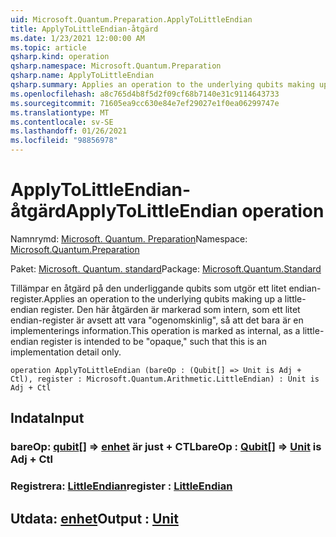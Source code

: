```yaml
---
uid: Microsoft.Quantum.Preparation.ApplyToLittleEndian
title: ApplyToLittleEndian-åtgärd
ms.date: 1/23/2021 12:00:00 AM
ms.topic: article
qsharp.kind: operation
qsharp.namespace: Microsoft.Quantum.Preparation
qsharp.name: ApplyToLittleEndian
qsharp.summary: Applies an operation to the underlying qubits making up a little-endian register. This operation is marked as internal, as a little-endian register is intended to be "opaque," such that this is an implementation detail only.
ms.openlocfilehash: a8c765d4b8f5d2f09cf68b7140e31c9114643733
ms.sourcegitcommit: 71605ea9cc630e84e7ef29027e1f0ea06299747e
ms.translationtype: MT
ms.contentlocale: sv-SE
ms.lasthandoff: 01/26/2021
ms.locfileid: "98856978"
---
```

# <a name="applytolittleendian-operation"></a><span data-ttu-id="dd44d-102">ApplyToLittleEndian-åtgärd</span><span class="sxs-lookup"><span data-stu-id="dd44d-102">ApplyToLittleEndian operation</span></span>

<span data-ttu-id="dd44d-103">Namnrymd: [Microsoft. Quantum. Preparation](xref:Microsoft.Quantum.Preparation)</span><span class="sxs-lookup"><span data-stu-id="dd44d-103">Namespace: [Microsoft.Quantum.Preparation](xref:Microsoft.Quantum.Preparation)</span></span>

<span data-ttu-id="dd44d-104">Paket: [Microsoft. Quantum. standard](https://nuget.org/packages/Microsoft.Quantum.Standard)</span><span class="sxs-lookup"><span data-stu-id="dd44d-104">Package: [Microsoft.Quantum.Standard](https://nuget.org/packages/Microsoft.Quantum.Standard)</span></span>


<span data-ttu-id="dd44d-105">Tillämpar en åtgärd på den underliggande qubits som utgör ett litet endian-register.</span><span class="sxs-lookup"><span data-stu-id="dd44d-105">Applies an operation to the underlying qubits making up a little-endian register.</span></span> <span data-ttu-id="dd44d-106">Den här åtgärden är markerad som intern, som ett litet endian-register är avsett att vara "ogenomskinlig", så att det bara är en implementerings information.</span><span class="sxs-lookup"><span data-stu-id="dd44d-106">This operation is marked as internal, as a little-endian register is intended to be "opaque," such that this is an implementation detail only.</span></span>

```qsharp
operation ApplyToLittleEndian (bareOp : (Qubit[] => Unit is Adj + Ctl), register : Microsoft.Quantum.Arithmetic.LittleEndian) : Unit is Adj + Ctl
```


## <a name="input"></a><span data-ttu-id="dd44d-107">Indata</span><span class="sxs-lookup"><span data-stu-id="dd44d-107">Input</span></span>

### <a name="bareop--qubit--unit--is-adj--ctl"></a><span data-ttu-id="dd44d-108">bareOp: [qubit](xref:microsoft.quantum.lang-ref.qubit)[] => [enhet](xref:microsoft.quantum.lang-ref.unit)  är just + CTL</span><span class="sxs-lookup"><span data-stu-id="dd44d-108">bareOp : [Qubit](xref:microsoft.quantum.lang-ref.qubit)[] => [Unit](xref:microsoft.quantum.lang-ref.unit)  is Adj + Ctl</span></span>




### <a name="register--littleendian"></a><span data-ttu-id="dd44d-109">Registrera: [LittleEndian](xref:Microsoft.Quantum.Arithmetic.LittleEndian)</span><span class="sxs-lookup"><span data-stu-id="dd44d-109">register : [LittleEndian](xref:Microsoft.Quantum.Arithmetic.LittleEndian)</span></span>





## <a name="output--unit"></a><span data-ttu-id="dd44d-110">Utdata: [enhet](xref:microsoft.quantum.lang-ref.unit)</span><span class="sxs-lookup"><span data-stu-id="dd44d-110">Output : [Unit](xref:microsoft.quantum.lang-ref.unit)</span></span>

